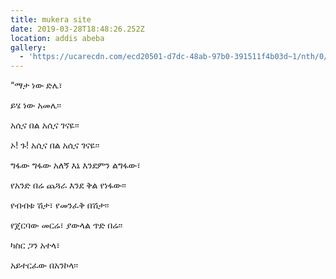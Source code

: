 ```yaml
---
title: mukera site
date: 2019-03-28T18:48:26.252Z
location: addis abeba
gallery:
  - 'https://ucarecdn.com/ecd20501-d7dc-48ab-97b0-391511f4b03d~1/nth/0/'
---
```

“ማታ ነው ድሌ፣



ይሄ ነው አመሌ፡፡



አሲና በል አሲና ገናዬ፡፡



ኦ! ጉ! አሲና በል አሲና ገናዬ፡፡



ግፋው ግፋው አለኝ እኔ እንደምን ልግፋው፣



የአንድ በሬ ጨጓራ እንደ ቅል የነፋው፡፡



የብብቱ ሽታ፣ የመንፈቅ በሽታ፡፡



የጀርባው መርሬ፣ ያውላል ጥድ በሬ፡፡



ካስር ጋን አተላ፣



አይተርፈው በአንኮላ፡፡
